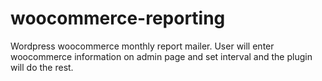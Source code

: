 # woocommerce-reporting
Wordpress woocommerce monthly report mailer. User will enter woocommerce information on admin page and set interval and the plugin will do the rest.
